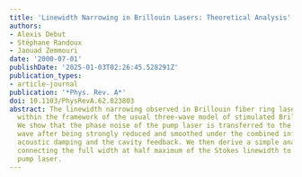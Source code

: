 ```yaml
---
title: 'Linewidth Narrowing in Brillouin Lasers: Theoretical Analysis'
authors:
- Alexis Debut
- Stéphane Randoux
- Jaouad Zemmouri
date: '2000-07-01'
publishDate: '2025-01-03T02:26:45.528291Z'
publication_types:
- article-journal
publication: '*Phys. Rev. A*'
doi: 10.1103/PhysRevA.62.023803
abstract: The linewidth narrowing observed in Brillouin fiber ring lasers is studied
  within the framework of the usual three-wave model of stimulated Brillouin scattering.
  We show that the phase noise of the pump laser is transferred to the emitted Stokes
  wave after being strongly reduced and smoothed under the combined influence of the
  acoustic damping and the cavity feedback. We then derive a simple analytical relation
  connecting the full width at half maximum of the Stokes linewidth to that of the
  pump laser.
---
```

